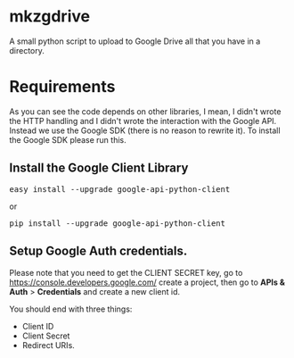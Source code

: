 # mkzgdrive

A small python script to upload to Google Drive all that you have in a directory.

# Requirements

As you can see the code depends on other libraries, I mean, I didn't wrote the HTTP handling and I didn't wrote the interaction with the Google API. Instead we use the Google SDK (there is no reason to rewrite it). To install the Google SDK please run this.

## Install the Google Client Library

<pre>easy_install --upgrade google-api-python-client</pre>

or

<pre>pip install --upgrade google-api-python-client</pre>

## Setup Google Auth credentials.
Please note that you need to get the CLIENT SECRET key, go to https://console.developers.google.com/ create a project, then go to **APIs &amp; Auth** &gt; **Credentials** and create a new client id.

You should end with three things:

*   Client ID
*   Client Secret
*   Redirect URIs.
